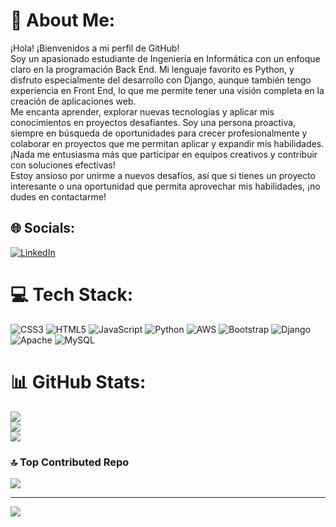 # 💫 About Me:
¡Hola! ¡Bienvenidos a mi perfil de GitHub!<br>Soy un apasionado estudiante de Ingeniería en Informática con un enfoque claro en la programación Back End. Mi lenguaje favorito es Python, y disfruto especialmente del desarrollo con Django, aunque también tengo experiencia en Front End, lo que me permite tener una visión completa en la creación de aplicaciones web.<br>Me encanta aprender, explorar nuevas tecnologías y aplicar mis conocimientos en proyectos desafiantes. Soy una persona proactiva, siempre en búsqueda de oportunidades para crecer profesionalmente y colaborar en proyectos que me permitan aplicar y expandir mis habilidades. ¡Nada me entusiasma más que participar en equipos creativos y contribuir con soluciones efectivas!<br>Estoy ansioso por unirme a nuevos desafíos, así que si tienes un proyecto interesante o una oportunidad que permita aprovechar mis habilidades, ¡no dudes en contactarme!


## 🌐 Socials:
[![LinkedIn](https://img.shields.io/badge/LinkedIn-%230077B5.svg?logo=linkedin&logoColor=white)](https://linkedin.com/in/https://www.linkedin.com/in/francisco-a-0a4992238/) 

# 💻 Tech Stack:
![CSS3](https://img.shields.io/badge/css3-%231572B6.svg?style=for-the-badge&logo=css3&logoColor=white) ![HTML5](https://img.shields.io/badge/html5-%23E34F26.svg?style=for-the-badge&logo=html5&logoColor=white) ![JavaScript](https://img.shields.io/badge/javascript-%23323330.svg?style=for-the-badge&logo=javascript&logoColor=%23F7DF1E) ![Python](https://img.shields.io/badge/python-3670A0?style=for-the-badge&logo=python&logoColor=ffdd54) ![AWS](https://img.shields.io/badge/AWS-%23FF9900.svg?style=for-the-badge&logo=amazon-aws&logoColor=white) ![Bootstrap](https://img.shields.io/badge/bootstrap-%238511FA.svg?style=for-the-badge&logo=bootstrap&logoColor=white) ![Django](https://img.shields.io/badge/django-%23092E20.svg?style=for-the-badge&logo=django&logoColor=white) ![Apache](https://img.shields.io/badge/apache-%23D42029.svg?style=for-the-badge&logo=apache&logoColor=white) ![MySQL](https://img.shields.io/badge/mysql-4479A1.svg?style=for-the-badge&logo=mysql&logoColor=white)
# 📊 GitHub Stats:
![](https://github-readme-stats.vercel.app/api?username=FranParkour&theme=ayu-mirage&hide_border=false&include_all_commits=false&count_private=false)<br/>
![](https://github-readme-streak-stats.herokuapp.com/?user=FranParkour&theme=ayu-mirage&hide_border=false)<br/>
![](https://github-readme-stats.vercel.app/api/top-langs/?username=FranParkour&theme=ayu-mirage&hide_border=false&include_all_commits=false&count_private=false&layout=compact)

### 🔝 Top Contributed Repo
![](https://github-contributor-stats.vercel.app/api?username=FranParkour&limit=5&theme=dark&combine_all_yearly_contributions=true)

---
[![](https://visitcount.itsvg.in/api?id=FranParkour&icon=0&color=0)](https://visitcount.itsvg.in)

<!-- Proudly created with GPRM ( https://gprm.itsvg.in ) -->
